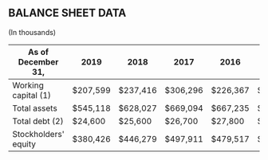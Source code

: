 ## BALANCE SHEET DATA

(In thousands)

| As of December 31,   | 2019     | 2018     | 2017     | 2016     | 2015     |
|----------------------|----------|----------|----------|----------|----------|
| Working capital  (1) | $207,599 | $237,416 | $306,296 | $226,367 | $219,219 |
| Total assets         | $545,118 | $628,027 | $669,094 | $667,235 | $632,904 |
| Total debt  (2)      | $24,600  | $25,600  | $26,700  | $27,800  | $28,900  |
| Stockholders' equity | $380,426 | $446,279 | $497,911 | $479,517 | $480,160 |
